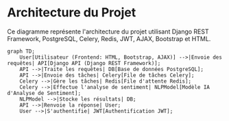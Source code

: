 # Architecture du Projet

Ce diagramme représente l'architecture du projet utilisant Django REST Framework, PostgreSQL, Celery, Redis, JWT, AJAX, Bootstrap et HTML.

```mermaid
graph TD;
    User[Utilisateur (Frontend: HTML, Bootstrap, AJAX)] -->|Envoie des requêtes| API[Django API (Django REST Framework)];
    API -->|Traite les requêtes| DB[Base de données PostgreSQL];
    API -->|Envoie des tâches| Celery[File de tâches Celery];
    Celery -->|Gère les tâches| Redis[File d'attente Redis];
    Celery -->|Effectue l'analyse de sentiment| NLPModel[Modèle IA d'Analyse de Sentiment];
    NLPModel -->|Stocke les résultats| DB;
    API -->|Renvoie la réponse| User;
    User -->|S'authentifie| JWT[Authentification JWT];
